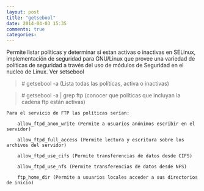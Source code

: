 ```yaml
---
layout: post
title: "getsebool"
date: 2014-04-03 15:35
comments: true
categories: 
---
```

Permite listar polí­ticas y determinar si estan activas o inactivas en SELinux, implementación de seguridad para GNU/Linux que provee una variedad de políticas de seguridad a través del uso de módulos de Seguridad en el nucleo de Linux. Ver setsebool

>\# getsebool -a (Lista todas las políticas, activa o inactivas)

>\# getsebool -a | grep ftp (conocer que polí­ticas que incluyan la cadena ftp están activas)

	Para el servicio de FTP las políticas serían:

	    allow_ftpd_anon_write (Permite a usuarios anónimos escribir en el servidor)

	    allow_ftpd_full_access (Permite lectura y escritura sobre los archivos del servidor)

	    allow_ftpd_use_cifs (Permite transferencias de datos desde CIFS)

	    allow_ftpd_use_nfs (Permite transferencias de datos desde NFS)

	    ftp_home_dir (Permite a usuarios locales acceder a sus directorios de inicio)

